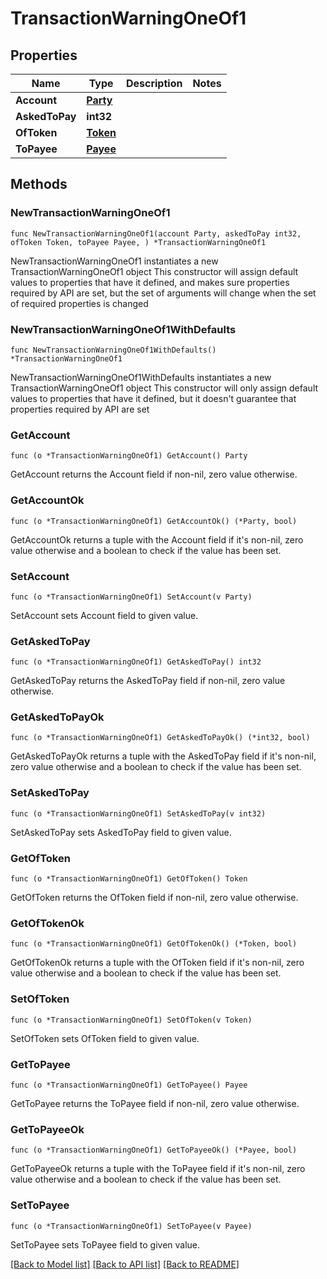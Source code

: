 # TransactionWarningOneOf1

## Properties

Name | Type | Description | Notes
------------ | ------------- | ------------- | -------------
**Account** | [**Party**](Party.md) |  | 
**AskedToPay** | **int32** |  | 
**OfToken** | [**Token**](Token.md) |  | 
**ToPayee** | [**Payee**](Payee.md) |  | 

## Methods

### NewTransactionWarningOneOf1

`func NewTransactionWarningOneOf1(account Party, askedToPay int32, ofToken Token, toPayee Payee, ) *TransactionWarningOneOf1`

NewTransactionWarningOneOf1 instantiates a new TransactionWarningOneOf1 object
This constructor will assign default values to properties that have it defined,
and makes sure properties required by API are set, but the set of arguments
will change when the set of required properties is changed

### NewTransactionWarningOneOf1WithDefaults

`func NewTransactionWarningOneOf1WithDefaults() *TransactionWarningOneOf1`

NewTransactionWarningOneOf1WithDefaults instantiates a new TransactionWarningOneOf1 object
This constructor will only assign default values to properties that have it defined,
but it doesn't guarantee that properties required by API are set

### GetAccount

`func (o *TransactionWarningOneOf1) GetAccount() Party`

GetAccount returns the Account field if non-nil, zero value otherwise.

### GetAccountOk

`func (o *TransactionWarningOneOf1) GetAccountOk() (*Party, bool)`

GetAccountOk returns a tuple with the Account field if it's non-nil, zero value otherwise
and a boolean to check if the value has been set.

### SetAccount

`func (o *TransactionWarningOneOf1) SetAccount(v Party)`

SetAccount sets Account field to given value.


### GetAskedToPay

`func (o *TransactionWarningOneOf1) GetAskedToPay() int32`

GetAskedToPay returns the AskedToPay field if non-nil, zero value otherwise.

### GetAskedToPayOk

`func (o *TransactionWarningOneOf1) GetAskedToPayOk() (*int32, bool)`

GetAskedToPayOk returns a tuple with the AskedToPay field if it's non-nil, zero value otherwise
and a boolean to check if the value has been set.

### SetAskedToPay

`func (o *TransactionWarningOneOf1) SetAskedToPay(v int32)`

SetAskedToPay sets AskedToPay field to given value.


### GetOfToken

`func (o *TransactionWarningOneOf1) GetOfToken() Token`

GetOfToken returns the OfToken field if non-nil, zero value otherwise.

### GetOfTokenOk

`func (o *TransactionWarningOneOf1) GetOfTokenOk() (*Token, bool)`

GetOfTokenOk returns a tuple with the OfToken field if it's non-nil, zero value otherwise
and a boolean to check if the value has been set.

### SetOfToken

`func (o *TransactionWarningOneOf1) SetOfToken(v Token)`

SetOfToken sets OfToken field to given value.


### GetToPayee

`func (o *TransactionWarningOneOf1) GetToPayee() Payee`

GetToPayee returns the ToPayee field if non-nil, zero value otherwise.

### GetToPayeeOk

`func (o *TransactionWarningOneOf1) GetToPayeeOk() (*Payee, bool)`

GetToPayeeOk returns a tuple with the ToPayee field if it's non-nil, zero value otherwise
and a boolean to check if the value has been set.

### SetToPayee

`func (o *TransactionWarningOneOf1) SetToPayee(v Payee)`

SetToPayee sets ToPayee field to given value.



[[Back to Model list]](../README.md#documentation-for-models) [[Back to API list]](../README.md#documentation-for-api-endpoints) [[Back to README]](../README.md)


